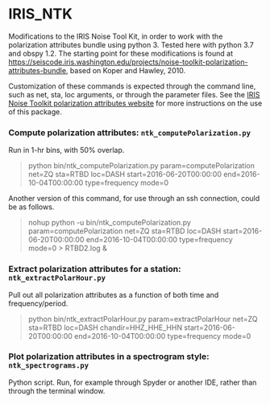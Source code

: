 # IRIS_NTK
Modifications to the IRIS Noise Tool Kit, in order to work with the polarization attributes bundle using python 3.  Tested here with python 3.7 and obspy 1.2.  The starting point for these modifications is found at https://seiscode.iris.washington.edu/projects/noise-toolkit-polarization-attributes-bundle, based on Koper and Hawley, 2010.

Customization of these commands is expected through the command line, such as net, sta, loc arguments, or through the parameter files.  See the [IRIS Noise Toolkit polarization attributes website](https://seiscode.iris.washington.edu/projects/noise-toolkit-polarization-attributes-bundle/wiki) for more instructions on the use of this package.

### Compute polarization attributes: `ntk_computePolarization.py`
Run in 1-hr bins, with 50% overlap.
>python bin/ntk_computePolarization.py param=computePolarization net=ZQ sta=RTBD loc=DASH start=2016-06-20T00:00:00 end=2016-10-04T00:00:00 type=frequency mode=0

Another version of this command, for use through an ssh connection, could be as follows.
> nohup python -u bin/ntk_computePolarization.py param=computePolarization net=ZQ sta=RTBD loc=DASH start=2016-06-20T00:00:00 end=2016-10-04T00:00:00 type=frequency mode=0 > RTBD2.log &

### Extract polarization attributes for a station: `ntk_extractPolarHour.py`
Pull out all polarization attributes as a function of both time and frequency/period.
> python bin/ntk_extractPolarHour.py param=extractPolarHour net=ZQ sta=RTBD loc=DASH chandir=HHZ_HHE_HHN start=2016-06-20T00:00:00 end=2016-10-04T00:00:00 type=frequency mode=0

### Plot polarization attributes in a spectrogram style: `ntk_spectrograms.py`
Python script.  Run, for example through Spyder or another IDE, rather than through the terminal window.
